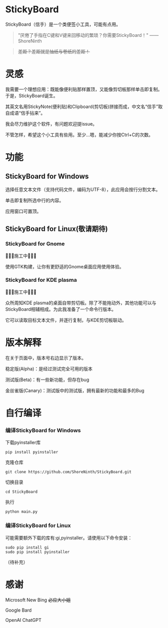 # StickyBoard
StickyBoard（信手）是一个类便签小工具，可能有点用。

> "厌倦了手指在C键和V键来回移动的繁琐？你需要StickyBoard！"
> ——ShoreNinth

> ~~差距？差距就是抽纸与卷纸的差距！~~

# 灵感
我需要一个理想应用：既能像便利贴那样置顶，又能像剪切板那样单击即复制。 于是，StickyBoard诞生。

其英文名用StickyNote(便利贴)和Clipboard(剪切板)拼接而成，中文名“信手”取自成语“信手拈来”。

我会尽力维护这个软件，有问题欢迎提issue。

不管怎样，希望这个小工具有些用。至少...嗯，能减少你按Ctrl+C的次数。

# 功能

## StickyBoard for Windows

选择任意文本文件（支持代码文件，编码为UTF-8），此应用会按行分割文本。

单击即复制所选中行的内容。

应用窗口可置顶。

## StickyBoard for Linux(敬请期待)

### StickyBoard for Gnome

🚧🚧🚧施工中🚧🚧🚧

使用GTK构建，让你有更舒适的Gnome桌面应用使用体验。

### StickyBoard for KDE plasma 

🚧🚧🚧施工中🚧🚧🚧

众所周知KDE plasma的桌面自带剪切板。除了不能拖动外，其他功能可以与StickyBoard相辅相成。为此我准备了一个命令行版本。

它可以读取目标文本文件，并逐行复制，与KDE剪切板联动。

# 版本解释

在关于页面中，版本号右边显示了版本。

稳定版(Alpha)：是经过测试完全可用的版本

测试版(Beta)：有一些新功能，但存在bug

金丝雀版(Canary)：测试版中的测试版，拥有最新的功能和最多的Bug

# 自行编译

### 编译StickyBoard for Windows

下载pyinstaller库
```
pip install pyinstaller
```
克隆仓库

```
git clone https://github.com/ShoreNinth/StickyBoard.git
```
切换目录
```
cd StickyBoard
```
执行
```
python main.py
```

### 编译StickyBoard for Linux

可能需要额外下载的库有:gi,pyinstaller。请使用以下命令安装：

```
sudo pip install gi
sudo pip install pyinstaller
```

（待补充）


# 感谢
Microsoft New Bing ~~必应大小姐~~

Google Bard

OpenAI ChatGPT
